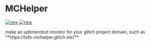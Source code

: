<p align="center">

# MCHelper

[![rmx](https://img.shields.io/badge/REPOSITORY-PUBLIC-red?style=for-the-badge)](https://glitch.com/edit/#!/remix/lofe-mchelper)
[![rmx](https://img.shields.io/badge/LICENSE-MIT-yellow?style=for-the-badge)](https://github.com/OfficialLofe/MCHelper/blob/master/LICENSE)
</center>
make an uptimerobot monitor for your glitch project domain, such as **https://lofe-mchelper.glitch.me/**
</p>
